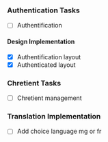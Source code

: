 <!-- Note: Checked TODO items are not to be reimplemented -->

<!-- TODO Groups -->

### Authentication Tasks
- [ ] Authentification

#### Design Implementation
- [x] Authentification layout
- [x] Authenticated layout

### Chretient Tasks
- [ ] Chretient management

### Translation Implementation
- [ ] Add choice language mg or fr
